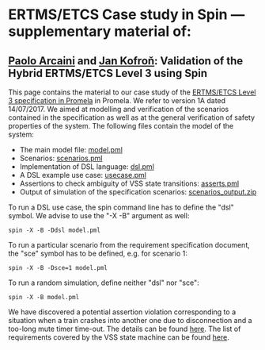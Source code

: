 # ERTMS/ETCS Case study in Spin — supplementary material of:
## [Paolo Arcaini](http://group-mmm.org/~arcaini/) and [Jan Kofroň](d3s.mff.cuni.cz/~kofron): Validation of the Hybrid ERTMS/ETCS Level 3 using Spin

This page contains the material to our case study of the [ERTMS/ETCS Level 3 specification in Promela](http://www.ertms.be/sites/default/files/2018-03/16E0421A_HL3.pdf) in Promela. We refer to version 1A dated 14/07/2017. We aimed at modelling and verification of the scenarios contained in the specification as well as at the general verification of safety properties of the system. The following files contain the model of the system:


 * The main model file: [model.pml](model.pml)
 * Scenarios: [scenarios.pml](scenarios.pml)
 * Implementation of DSL language: [dsl.pml](dsl.pml)
 * A DSL example use case: [usecase.pml](usecase.pml)
 * Assertions to check ambiguity of VSS state transitions: [asserts.pml](asserts.pml)
 * Output of simulation of the specification scenarios: [scenarios_output.zip](scenarios_output.zip)

To run a DSL use case, the spin command line has to define the "dsl" symbol. We advise to use the "-X -B" argument as well:

``spin -X -B -Ddsl model.pml``

To run a particular scenario from the requirement specification document, the "sce" symbol has to be defined, e.g. for scenario 1:

``spin -X -B -Dsce=1 model.pml``

To run a random simulation, define neither "dsl" nor "sce":

``spin -X -B model.pml``

We have discovered a potential assertion violation corresponding to a situation when a train crashes into another one due to disconnection and a too-long mute timer time-out. The details can be found [here](violation.md).
The list of requirements covered by the VSS state machine can be found [here](reqs.md). 
